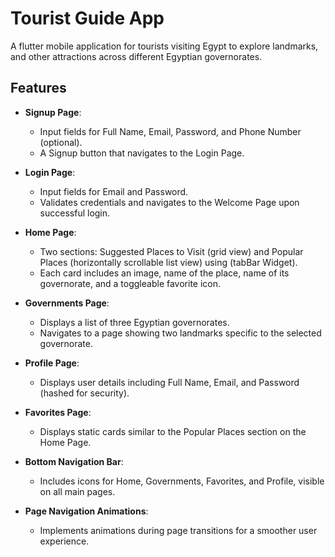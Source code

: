 # Tourist Guide App

A flutter mobile application for tourists visiting Egypt to explore landmarks, and other attractions across different Egyptian governorates.

## Features

- **Signup Page**: 
  - Input fields for Full Name, Email, Password, and Phone Number (optional).
  - A Signup button that navigates to the Login Page.

- **Login Page**: 
  - Input fields for Email and Password.
  - Validates credentials and navigates to the Welcome Page upon successful login.

- **Home Page**: 
  - Two sections: Suggested Places to Visit (grid view) and Popular Places (horizontally scrollable list view) using (tabBar Widget).
  - Each card includes an image, name of the place, name of its governorate, and a toggleable favorite icon.

- **Governments Page**: 
  - Displays a list of three Egyptian governorates.
  - Navigates to a page showing two landmarks specific to the selected governorate.

- **Profile Page**: 
  - Displays user details including Full Name, Email, and Password (hashed for security).

- **Favorites Page**: 
  - Displays static cards similar to the Popular Places section on the Home Page.

- **Bottom Navigation Bar**: 
  - Includes icons for Home, Governments, Favorites, and Profile, visible on all main pages.

- **Page Navigation Animations**: 
  - Implements animations during page transitions for a smoother user experience.
